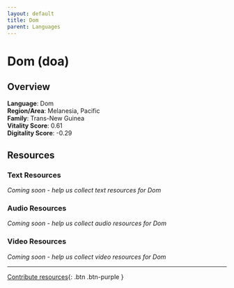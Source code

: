 ```yaml
---
layout: default
title: Dom
parent: Languages
---
```


# Dom (doa)

## Overview

**Language**: Dom  
**Region/Area**: Melanesia, Pacific  
**Family**: Trans-New Guinea  
**Vitality Score**: 0.61  
**Digitality Score**: -0.29  

## Resources

### Text Resources
*Coming soon - help us collect text resources for Dom*

### Audio Resources
*Coming soon - help us collect audio resources for Dom*

### Video Resources
*Coming soon - help us collect video resources for Dom*

---

[Contribute resources](https://fairtrain.github.io/){: .btn .btn-purple }
